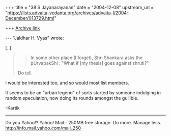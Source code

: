 +++
title = "38 S Jayanarayanan"
date = "2004-12-08"
upstream_url = "https://lists.advaita-vedanta.org/archives/advaita-l/2004-December/013729.html"

+++
[Archive link](https://lists.advaita-vedanta.org/archives/advaita-l/2004-December/013729.html)

--- "Jaldhar H. Vyas" <jaldhar at braincells.com> wrote:

[..]

> > In some other place (I forget), Shri Shankara asks the pUrvapakShI
> :
> > "What if [my thesis] goes against shruti?"
> 
> Do tell.
> 

I would be interested too, and so would most list members. 

It seems to be an "urban legend" of sorts started by someone indulging
in random speculation, now doing its rounds amongst the gullible. 

-Kartik



__________________________________ 
Do you Yahoo!? 
Yahoo! Mail - 250MB free storage. Do more. Manage less. 
http://info.mail.yahoo.com/mail_250

